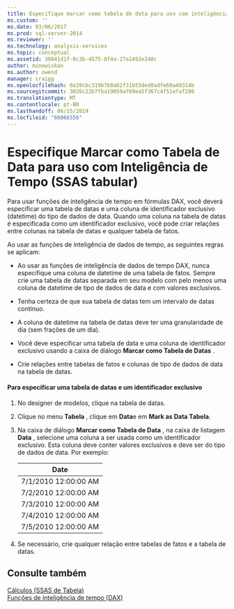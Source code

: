 ```yaml
---
title: Especifique marcar como tabela de data para uso com inteligência de tempo (SSAS Tabular) | Microsoft Docs
ms.custom: ''
ms.date: 03/06/2017
ms.prod: sql-server-2014
ms.reviewer: ''
ms.technology: analysis-services
ms.topic: conceptual
ms.assetid: 30841d1f-0c3b-4575-8f4a-27a1492e248c
author: minewiskan
ms.author: owend
manager: craigg
ms.openlocfilehash: 0a39cbc319b7b0a62f31b55ded8adfe60a49314b
ms.sourcegitcommit: 3026c22b7fba19059a769ea5f367c4f51efaf286
ms.translationtype: MT
ms.contentlocale: pt-BR
ms.lasthandoff: 06/15/2019
ms.locfileid: "66066556"
---
```

# <a name="specify-mark-as-date-table-for-use-with-time-intelligence-ssas-tabular"></a>Especifique Marcar como Tabela de Data para uso com Inteligência de Tempo (SSAS tabular)
  Para usar funções de inteligência de tempo em fórmulas DAX, você deverá especificar uma tabela de datas e uma coluna de identificador exclusivo (datetime) do tipo de dados de data. Quando uma coluna na tabela de datas é especificada como um identificador exclusivo, você pode criar relações entre colunas na tabela de datas e qualquer tabela de fatos.  
  
 Ao usar as funções de inteligência de dados de tempo, as seguintes regras se aplicam:  
  
-   Ao usar as funções de inteligência de dados de tempo DAX, nunca especifique uma coluna de datetime de uma tabela de fatos. Sempre crie uma tabela de datas separada em seu modelo com pelo menos uma coluna de datetime de tipo de dados de data e com valores exclusivos.  
  
-   Tenha certeza de que sua tabela de datas tem um intervalo de datas contínuo.  
  
-   A coluna de datetime na tabela de datas deve ter uma granularidade de dia (sem frações de um dia).  
  
-   Você deve especificar uma tabela de data e uma coluna de identificador exclusivo usando a caixa de diálogo **Marcar como Tabela de Datas** .  
  
-   Crie relações entre tabelas de fatos e colunas de tipo de dados de data na tabela de datas.  
  
#### <a name="to-specify-a-date-table-and-unique-identifier"></a>Para especificar uma tabela de datas e um identificador exclusivo  
  
1.  No designer de modelos, clique na tabela de datas.  
  
2.  Clique no menu **Tabela** , clique em **Data**e em **Mark as Data Tabela**.  
  
3.  Na caixa de diálogo **Marcar como Tabela de Data** , na caixa de listagem **Data** , selecione uma coluna a ser usada como um identificador exclusivo. Esta coluna deve conter valores exclusivos e deve ser do tipo de dados de data. Por exemplo:   
  
    |Date|  
    |----------|  
    |7/1/2010 12:00:00 AM|  
    |7/2/2010 12:00:00 AM|  
    |7/3/2010 12:00:00 AM|  
    |7/4/2010 12:00:00 AM|  
    |7/5/2010 12:00:00 AM|  
  
4.  Se necessário, crie qualquer relação entre tabelas de fatos e a tabela de datas.  
  
## <a name="see-also"></a>Consulte também  
 [Cálculos &#40;SSAS de Tabela&#41;](calculations-ssas-tabular.md)   
 [Funções de inteligência de tempo &#40;DAX&#41;](https://msdn.microsoft.com/library/ee634763.aspx)  
  
  
